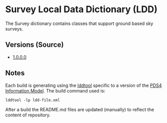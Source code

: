 # Survey Local Data Dictionary (LDD)

The Survey dictionary contains classes that support ground based sky surveys.


## Versions (Source)

- [1.0.0.0](src/1.0.0.0)

## Notes

Each build is generating using the [lddtool](https://pds.nasa.gov/pds4/software/ldd/) specific to a version of the [PDS4 Information Model](https://pds.nasa.gov/pds4/doc/im/). The build command used is:

```
lddtool -lp ldd-file.xml
```

After a build the README.md files are updated (manually) to reflect the content of repository.

